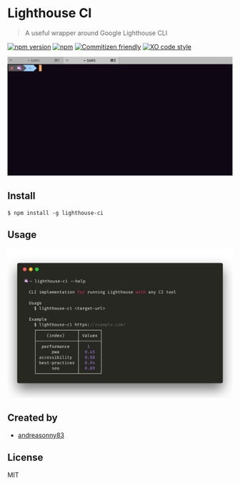 # Lighthouse CI

> A useful wrapper around Google Lighthouse CLI

[![npm version](https://badge.fury.io/js/angular2-cookie-law.svg)](https://badge.fury.io/js/angular2-cookie-law)
[![npm](https://img.shields.io/npm/dt/angular2-cookie-law.svg)](https://www.npmjs.com/package/angular2-cookie-law)
[![Commitizen friendly](https://img.shields.io/badge/commitizen-friendly-brightgreen.svg)](http://commitizen.github.io/cz-cli/)
[![XO code style](https://img.shields.io/badge/code_style-XO-5ed9c7.svg)](https://github.com/xojs/xo)

<img src="lighthouse-cli.gif" width="700">

## Install

```
$ npm install -g lighthouse-ci
```

## Usage

<img src="screenshot-ui.png" width="800">

## Created by

- [andreasonny83](https://about.me/andreasonny83)

## License

MIT